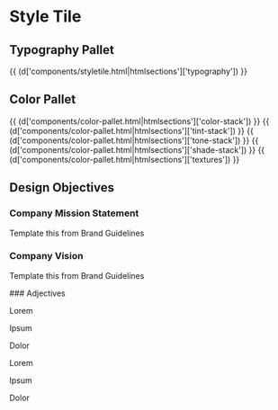 <div class="copy">

# Style Tile

## Typography Pallet
{{ (d['components/styletile.html|htmlsections']['typography']) }}

## Color Pallet
{{ (d['components/color-pallet.html|htmlsections']['color-stack']) }}
{{ (d['components/color-pallet.html|htmlsections']['tint-stack']) }}
{{ (d['components/color-pallet.html|htmlsections']['tone-stack']) }}
{{ (d['components/color-pallet.html|htmlsections']['shade-stack']) }}
{{ (d['components/color-pallet.html|htmlsections']['textures']) }}

## Design Objectives
<div class="design-objectives">
  <h3 class="section-heading">Company Mission Statement</h3>
  <p>Template this from Brand Guidelines</p>
  <h3 class="section-heading">Company Vision</h3>
  <p>Template this from Brand Guidelines</p>
</div>

<section>
  ### Adjectives
  <section class="unit size1of3">
    <p>Lorem</p>
  </section>
  <section class="unit size1of3">
    <p>Ipsum</p>
  </section>
  <section class="unit size1of3">
    <p>Dolor</p>
  </section>

  <section class="unit size1of3">
    <p>Lorem</p>
  </section>
  <section class="unit size1of3">
    <p>Ipsum</p>
  </section>
  <section class="unit size1of3">
    <p>Dolor</p>
  </section>
</section>

</div>
